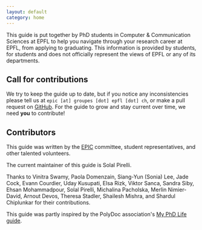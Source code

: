 ```yaml
---
layout: default
category: home
---
```


This guide is put together by PhD students in Computer & Communication Sciences at EPFL to help you navigate through your research career at EPFL, from applying to graduating.
This information is provided by students, for students and does not officially represent the views of EPFL or any of its departments.

## Call for contributions

We try to keep the guide up to date, but if you notice any inconsistencies please tell us at `epic [at] groupes [dot] epfl [dot] ch`,
or make a pull request on [GitHub](https://github.com/EPIC-guide/epic-guide.github.io).
For the guide to grow and stay current over time, we need **you** to contribute!

## Contributors

This guide was written by the [EPIC](https://www.epfl.ch/campus/associations/list/epic/) committee, student representatives, and other talented volunteers.

The current maintainer of this guide is Solal Pirelli.

Thanks to Vinitra Swamy, Paola Domenzain, Siang-Yun (Sonia) Lee, Jade Cock, Evann Courdier, Uday Kusupati, Elsa Rizk, Viktor Sanca, Sandra Siby, Ehsan Mohammadpour,
Solal Pirelli, Michalina Pacholska, Merlin Nimier-David, Arnout Devos, Theresa Stadler, Shailesh Mishra, and Shardul Chiplunkar for their contributions.

This guide was partly inspired by the PolyDoc association's [My PhD Life guide](https://www.epfl.ch/campus/associations/list/polydoc/my-phd-life/).
